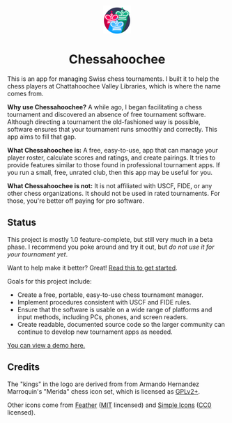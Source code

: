 <div align="center">
<img alt="Logo" src="icons/icon_pretty.svg" height="64" width="64" />
<h1>Chessahoochee</h1>
</div>

This is an app for managing Swiss chess tournaments. I built it to help the chess players at Chattahoochee Valley Libraries, which is where the name comes from.

**Why use Chessahoochee?** A while ago, I began facilitating a chess tournament and discovered an absence of free tournament software. Although directing a tournament the old-fashioned way is possible, software ensures that your tournament runs smoothly and correctly. This app aims to fill that gap.

**What Chessahoochee is:** A free, easy-to-use, app that can manage your player roster, calculate scores and ratings, and create pairings. It tries to provide features similar to those found in professional tournament apps. If you run a small, free, unrated club, then this app may be useful for you.

**What Chessahoochee is not:** It is not affiliated with USCF, FIDE, or any other chess organizations. It should not be used in rated tournaments. For those, you're better off paying for pro software.

## Status

This project is mostly 1.0 feature-complete, but still very much in a beta phase. I recommend you poke around and try it out, but *do not use it for your tournament yet*. 

Want to help make it better? Great! [Read this to get started](CONTRIBUTING.md).

Goals for this project include:

- Create a free, portable, easy-to-use chess tournament manager.
- Implement procedures consistent with USCF and FIDE rules.
- Ensure that the software is usable on a wide range of platforms and input methods, including PCs, phones, and screen readers.
- Create readable, documented source code so the larger community can continue to develop new tournament apps as needed.

[You can view a demo here.](https://johnridesa.bike/chessahoochee/)

## Credits

The "kings" in the logo are derived from from Armando Hernandez Marroquin's "Merida" chess icon set, which is licensed as [GPLv2+](https://www.gnu.org/licenses/gpl-2.0.txt).

Other icons come from [Feather](https://feathericons.com) ([MIT](https://github.com/feathericons/feather/blob/master/LICENSE) lincensed) and [Simple Icons](http://simpleicons.org) ([CC0](https://github.com/simple-icons/simple-icons/blob/develop/LICENSE.md) licensed).